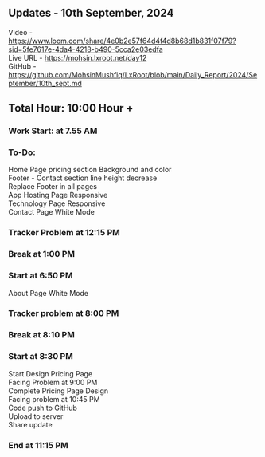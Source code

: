 <h2>Updates - 10th September, 2024</h2>

Video - https://www.loom.com/share/4e0b2e57f64d4f4d8b68d1b831f07f79?sid=5fe7617e-4da4-4218-b490-5cca2e03edfa</br>
Live URL - https://mohsin.lxroot.net/day12 </br>
GitHub - https://github.com/MohsinMushfiq/LxRoot/blob/main/Daily_Report/2024/September/10th_sept.md

<h2>Total Hour: 10:00 Hour +</h2>
<h3>Work Start: at 7.55 AM</h3>


<h3>To-Do:</h3>
Home Page pricing section Background and color </br>
Footer - Contact section line height decrease </br>
Replace Footer in all pages </br>
App Hosting Page Responsive </br>
Technology Page Responsive </br>
Contact Page White Mode


<h3>Tracker Problem at 12:15 PM</h3>


<h3>Break at 1:00 PM</h3>


<h3>Start at 6:50 PM</h3>
About Page White Mode


<h3>Tracker problem at 8:00 PM</h3>


<h3>Break at 8:10 PM</h3>



<h3>Start at 8:30 PM</h3>
Start Design Pricing Page </br>
Facing Problem at 9:00 PM </br>
Complete Pricing Page Design </br>
Facing problem at 10:45 PM </br> 
Code push to GitHub </br>
Upload to server </br>
Share update


<h3>End at 11:15 PM</h3>


